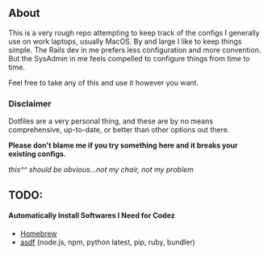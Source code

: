 ## About

This is a very rough repo attempting to keep track of the configs I generally use on work laptops, usually MacOS. By and large I like to keep things simple. The Rails dev in me prefers less configuration and more convention. But the SysAdmin in me feels compelled to configure things from time to time.

Feel free to take any of this and use it however you want.

### Disclaimer

Dotfiles are a very personal thing, and these are by no means comprehensive, up-to-date, or better than other options out there.

**Please don't blame me if you try something here and it breaks your existing configs.**

*this^^ should be obvious...not my chair, not my problem*

## TODO:

<!-- Get this set up for Linux. Implement YADM. Add universal setup -->

#### Automatically Install Softwares I Need for Codez

- [Homebrew](https://brew.sh)
- [asdf](https://asdf-vm.com/guide/introduction.html) (node.js, npm, python latest, pip, ruby, bundler)
<!-- 
- lazygit (with homebrew)
- go disk usage (`brew install -f gdu` and `brew link --overwrite gdu  # if you have coreutils installed as well`)
- Treesitter (with cargo)
- bottom (with cargo https://github.com/ClementTsang/bottom)
- Astrovim
- Rust and cargo via [rustup](https://www.rust-lang.org/tools/install)

-->
